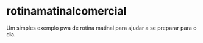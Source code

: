 # rotinamatinalcomercial
Um simples exemplo pwa de rotina matinal para ajudar a se preparar para o dia.

